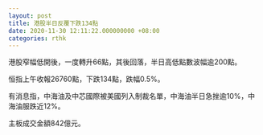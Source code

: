 ```yaml
---
layout: post
title: 港股半日反覆下跌134點
date: 2020-11-30 12:11:22.000000000 +08:00
categories: rthk
---
```


港股窄幅低開後，一度轉升66點，其後回落，半日高低點數波幅逾200點。

恒指上午收報26760點，下跌134點，跌幅0.5%。

有消息指，中海油及中芯國際被美國列入制裁名單，中海油半日急挫逾10%，中海油服跌近12%。

主板成交金額842億元。
